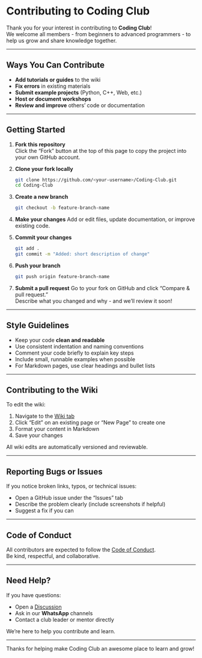 # Contributing to Coding Club

Thank you for your interest in contributing to **Coding Club**!  
We welcome all members - from beginners to advanced programmers - to help us grow and share knowledge together.

---

## Ways You Can Contribute

- **Add tutorials or guides** to the wiki  
- **Fix errors** in existing materials  
- **Submit example projects** (Python, C++, Web, etc.)  
- **Host or document workshops**  
- **Review and improve** others’ code or documentation  

---

## Getting Started

1. **Fork this repository**  
   Click the “Fork” button at the top of this page to copy the project into your own GitHub account.

2. **Clone your fork locally**
   ```bash
   git clone https://github.com/<your-username>/Coding-Club.git
   cd Coding-Club
   ```

3. **Create a new branch**
   ```bash
   git checkout -b feature-branch-name
   ```

4. **Make your changes**
   Add or edit files, update documentation, or improve existing code.

5. **Commit your changes**
   ```bash
   git add .
   git commit -m "Added: short description of change"
   ```

6. **Push your branch**
   ```bash
   git push origin feature-branch-name
   ```

7. **Submit a pull request**
   Go to your fork on GitHub and click “Compare & pull request.”  
   Describe what you changed and why - and we’ll review it soon!

---

## Style Guidelines

- Keep your code **clean and readable**
- Use consistent indentation and naming conventions  
- Comment your code briefly to explain key steps  
- Include small, runnable examples when possible  
- For Markdown pages, use clear headings and bullet lists  

---

## Contributing to the Wiki

To edit the wiki:
1. Navigate to the [Wiki tab](../../wiki)  
2. Click “Edit” on an existing page or “New Page” to create one  
3. Format your content in Markdown  
4. Save your changes  

All wiki edits are automatically versioned and reviewable.

---

## Reporting Bugs or Issues

If you notice broken links, typos, or technical issues:
- Open a GitHub issue under the “Issues” tab  
- Describe the problem clearly (include screenshots if helpful)  
- Suggest a fix if you can  

---

## Code of Conduct

All contributors are expected to follow the [Code of Conduct](./CODE_OF_CONDUCT.md).  
Be kind, respectful, and collaborative.

---

## Need Help?

If you have questions:
- Open a [Discussion](../../discussions)
- Ask in our **WhatsApp** channels
- Contact a club leader or mentor directly  

We’re here to help you contribute and learn.

---

Thanks for helping make Coding Club an awesome place to learn and grow!

